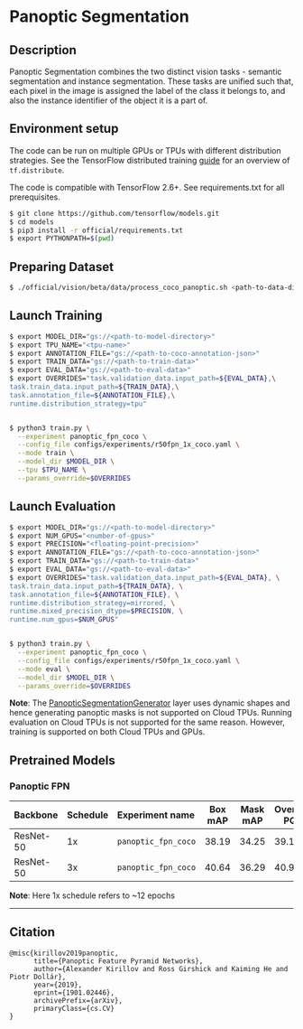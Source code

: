 # Panoptic Segmentation

## Description

Panoptic Segmentation combines the two distinct vision tasks - semantic
segmentation and instance segmentation. These tasks are unified such that, each
pixel in the image is assigned the label of the class it belongs to, and also
the instance identifier of the object it is a part of.

## Environment setup
The code can be run on multiple GPUs or TPUs with different distribution
strategies. See the TensorFlow distributed training
[guide](https://www.tensorflow.org/guide/distributed_training) for an overview
of `tf.distribute`.

The code is compatible with TensorFlow 2.6+. See requirements.txt for all
prerequisites.

```bash
$ git clone https://github.com/tensorflow/models.git
$ cd models
$ pip3 install -r official/requirements.txt
$ export PYTHONPATH=$(pwd)
```

## Preparing Dataset
```bash
$ ./official/vision/beta/data/process_coco_panoptic.sh <path-to-data-directory>
```

## Launch Training
```bash
$ export MODEL_DIR="gs://<path-to-model-directory>"
$ export TPU_NAME="<tpu-name>"
$ export ANNOTATION_FILE="gs://<path-to-coco-annotation-json>"
$ export TRAIN_DATA="gs://<path-to-train-data>"
$ export EVAL_DATA="gs://<path-to-eval-data>"
$ export OVERRIDES="task.validation_data.input_path=${EVAL_DATA},\
task.train_data.input_path=${TRAIN_DATA},\
task.annotation_file=${ANNOTATION_FILE},\
runtime.distribution_strategy=tpu"


$ python3 train.py \
  --experiment panoptic_fpn_coco \
  --config_file configs/experiments/r50fpn_1x_coco.yaml \
  --mode train \
  --model_dir $MODEL_DIR \
  --tpu $TPU_NAME \
  --params_override=$OVERRIDES
```

## Launch Evaluation
```bash
$ export MODEL_DIR="gs://<path-to-model-directory>"
$ export NUM_GPUS="<number-of-gpus>"
$ export PRECISION="<floating-point-precision>"
$ export ANNOTATION_FILE="gs://<path-to-coco-annotation-json>"
$ export TRAIN_DATA="gs://<path-to-train-data>"
$ export EVAL_DATA="gs://<path-to-eval-data>"
$ export OVERRIDES="task.validation_data.input_path=${EVAL_DATA}, \
task.train_data.input_path=${TRAIN_DATA}, \
task.annotation_file=${ANNOTATION_FILE}, \
runtime.distribution_strategy=mirrored, \
runtime.mixed_precision_dtype=$PRECISION, \
runtime.num_gpus=$NUM_GPUS"


$ python3 train.py \
  --experiment panoptic_fpn_coco \
  --config_file configs/experiments/r50fpn_1x_coco.yaml \
  --mode eval \
  --model_dir $MODEL_DIR \
  --params_override=$OVERRIDES
```
**Note**: The [PanopticSegmentationGenerator](https://github.com/tensorflow/models/blob/ac7f9e7f2d0508913947242bad3e23ef7cae5a43/official/vision/beta/projects/panoptic_maskrcnn/modeling/layers/panoptic_segmentation_generator.py#L22) layer uses dynamic shapes and hence generating panoptic masks is not supported on Cloud TPUs. Running evaluation on Cloud TPUs is not supported for the same reason. However, training is supported on both Cloud TPUs and GPUs.
## Pretrained Models
### Panoptic FPN
Backbone     | Schedule     | Experiment name             | Box mAP |  Mask mAP  | Overall PQ | Things PQ | Stuff PQ | Checkpoints
:------------| :----------- | :---------------------------| ------- | ---------- | ---------- | --------- | -------- | ------------:
ResNet-50    | 1x           | `panoptic_fpn_coco`         | 38.19   |   34.25    |   39.14    |  45.42    |  29.65   | [ckpt](gs://tf_model_garden/vision/panoptic/panoptic_fpn/panoptic_fpn_1x)
ResNet-50    | 3x           | `panoptic_fpn_coco`         | 40.64   |   36.29    |   40.91    |  47.68    |  30.69   | [ckpt](gs://tf_model_garden/vision/panoptic/panoptic_fpn/panoptic_fpn_3x)

**Note**: Here 1x schedule refers to ~12 epochs

___
## Citation
```
@misc{kirillov2019panoptic,
      title={Panoptic Feature Pyramid Networks},
      author={Alexander Kirillov and Ross Girshick and Kaiming He and Piotr Dollár},
      year={2019},
      eprint={1901.02446},
      archivePrefix={arXiv},
      primaryClass={cs.CV}
}
```
